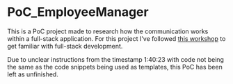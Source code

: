 # PoC_EmployeeManager

This is a PoC project made to research how the communication works within a full-stack application. For this project I've followed [this workshop](https://www.youtube.com/watch?v=Gx4iBLKLVHk) to get familiar with full-stack development.

Due to unclear instructions from the timestamp 1:40:23 with code not being the same as the code snippets being used as templates, this PoC has been left as unfinished.
